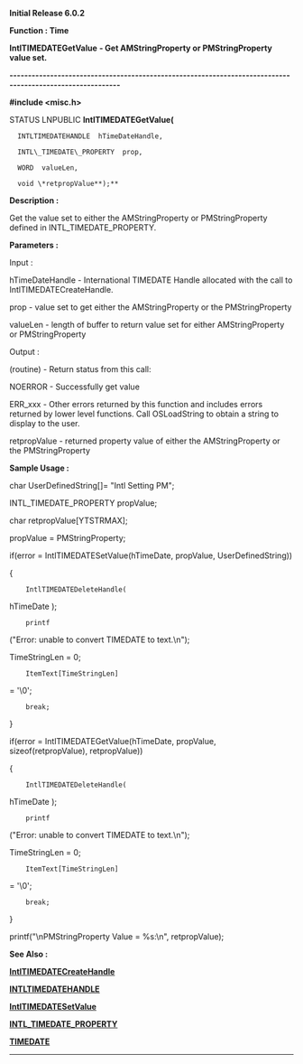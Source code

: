 




<!--
 /\* Font Definitions \*/
 @font-face
 {font-family:Courier;
 panose-1:2 7 4 9 2 2 5 2 4 4;}
@font-face
 {font-family:Helv;
 panose-1:2 11 6 4 2 2 2 3 2 4;}
@font-face
 {font-family:"Cambria Math";
 panose-1:2 4 5 3 5 4 6 3 2 4;}
 /\* Style Definitions \*/
 p.MsoNormal, li.MsoNormal, div.MsoNormal
 {margin-top:0cm;
 margin-right:0cm;
 margin-bottom:8.0pt;
 margin-left:0cm;
 line-height:107%;
 font-size:11.0pt;
 font-family:"Calibri",sans-serif;}
.MsoChpDefault
 {font-size:11.0pt;}
.MsoPapDefault
 {margin-bottom:8.0pt;
 line-height:107%;}
 /\* Page Definitions \*/
 @page WordSection1
 {size:612.0pt 792.0pt;
 margin:72.0pt 72.0pt 72.0pt 72.0pt;}
div.WordSection1
 {page:WordSection1;}
-->




**Initial Release 6.0.2**



**Function : Time**



**IntlTIMEDATEGetValue** **- Get
AMStringProperty or PMStringProperty value set.**


**----------------------------------------------------------------------------------------------------------**



**#include <misc.h>**



STATUS
LNPUBLIC **IntlTIMEDATEGetValue(**  

      INTLTIMEDATEHANDLE  hTimeDateHandle,  

      INTL\_TIMEDATE\_PROPERTY  prop,  

      WORD  valueLen,  

      void \*retpropValue**);**



**Description :**



Get the
value set to either the AMStringProperty or PMStringProperty defined in
INTL\_TIMEDATE\_PROPERTY.


 


 


**Parameters :**



Input :  

hTimeDateHandle  -  International TIMEDATE Handle allocated with the call to
IntlTIMEDATECreateHandle.  

  

prop  -  value set to get either the AMStringProperty or the PMStringProperty  

  

valueLen  -  length of buffer to return value set for either AMStringProperty
or PMStringProperty  

  




Output :  

(routine)  -  Return status from this call:   

  

NOERROR - Successfully get value  

  

ERR\_xxx - Other errors returned by this function and includes errors returned
by lower level functions. Call OSLoadString to obtain a string to display to
the user.  

  

  

retpropValue  -  returned property value of either the AMStringProperty or the
PMStringProperty  

  




 **Sample Usage :**



char                          UserDefinedString[]=
"Intl Setting PM";


INTL\_TIMEDATE\_PROPERTY propValue;


char                          retpropValue[YTSTRMAX];


 


propValue =
PMStringProperty;


if(error =
IntlTIMEDATESetValue(hTimeDate, propValue, UserDefinedString))


{


        IntlTIMEDATEDeleteHandle(
hTimeDate );


        printf
("Error: unable to convert TIMEDATE to text.\n");


      
TimeStringLen = 0;


        ItemText[TimeStringLen]
= '\0';


        break;


}


 


if(error =
IntlTIMEDATEGetValue(hTimeDate, propValue, sizeof(retpropValue), retpropValue))


{


        IntlTIMEDATEDeleteHandle(
hTimeDate );


        printf
("Error: unable to convert TIMEDATE to text.\n");


      
TimeStringLen = 0;


        ItemText[TimeStringLen]
= '\0';


        break;


}


printf("\nPMStringProperty
Value = %s:\n", retpropValue);


 **See Also :**


**[IntlTIMEDATECreateHandle](IntlTIMEDATECreateHandle.md)**


**[INTLTIMEDATEHANDLE](INTLTIMEDATEHANDLE.md)**


**[IntlTIMEDATESetValue](IntlTIMEDATESetValue.md)**


**[INTL\_TIMEDATE\_PROPERTY](INTL_TIMEDATE_PROPERTY.md)**


**[TIMEDATE](TIMEDATE.md)**



----------------------------------------------------------------------------------------------------------


 





